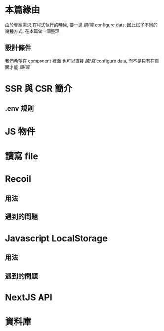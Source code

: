 # 本篇緣由

由於專案需求,在程式執行的時候, 要一邊 _讀/寫_ configure data, 因此試了不同的幾種方式, 在本篇做一個整理 
## 設計條件

我們希望在 component 裡面 也可以直接  _讀/寫_  configure data, 而不是只有在頁面才能  _讀/寫_ 
# SSR 與 CSR 簡介
## .env 規則

# JS 物件

# 讀寫 file

# Recoil 
## 用法

## 遇到的問題

# Javascript  LocalStorage 

## 用法

## 遇到的問題

# NextJS API 

# 資料庫 


